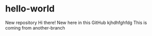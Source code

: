 # hello-world
New repository
Hi there!
New here in this GitHub
kjhdhfghfdg
This is coming from another-branch
